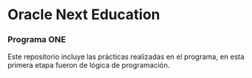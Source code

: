 # Oracle Next Education
<h3> Programa ONE </h3>
Este repositorio incluye las prácticas realizadas en el programa, en esta primera etapa fueron de lógica de programación.

